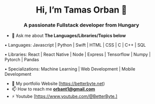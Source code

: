 <h1 align="center">Hi, I’m Tamas Orban 👋</h1>
<h3 align="center">A passionate Fullstack developer from Hungary</h3>

- 💬 Ask me about **The Languages/Libraries/Topics below**
  
• Languages: Javascript | Python | Swift | HTML | CSS | C | C++ | SQL

• Libraries: React | React Native | Node | Express | Tensorflow | Numpy | Pytorch | Pandas 

• Specializations: Machine Learning | Web Development | Mobile Development

- 📝 My portfolio Website [https://betterbyte.net)
- 📫 How to reach me **orbant1@gmail.com**
- ⚡ Youtube [https://www.youtube.com/@BetterByte.]
 


